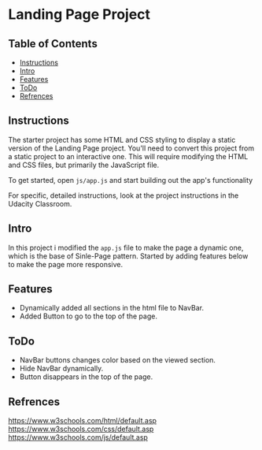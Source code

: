 # Landing Page Project

## Table of Contents

* [Instructions](#instructions)
* [Intro](#Intro)
* [Features](#Features)
* [ToDo](#ToDo)
* [Refrences](#Refrences)

## Instructions

The starter project has some HTML and CSS styling to display a static version of the Landing Page project. You'll need to convert this project from a static project to an interactive one. This will require modifying the HTML and CSS files, but primarily the JavaScript file.

To get started, open `js/app.js` and start building out the app's functionality

For specific, detailed instructions, look at the project instructions in the Udacity Classroom.

## Intro
In this project i modified the `app.js` file to make the page a dynamic one, which is the base of Sinle-Page pattern.
Started by adding features below to make the page more responsive.

## Features
- Dynamically added all sections in the html file to NavBar.
- Added Button to go to the top of the page.

## ToDo
- NavBar buttons changes color based on the viewed section.
- Hide NavBar dynamically.
- Button disappears in the top of the page.

## Refrences
https://www.w3schools.com/html/default.asp
https://www.w3schools.com/css/default.asp
https://www.w3schools.com/js/default.asp